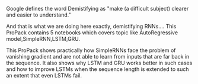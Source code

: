 
Google defines the word Demistifying as "make (a difficult subject) clearer and easier to understand."

And that is what we are doing here exactly, demistifying RNNs....
This ProPack contains 5 notebooks which covers topic like AutoRegressive model,SimpleRNN,LSTM,GRU.

This ProPack shows practically how SimpleRNNs face the problem of vanishing gradient and are not able to learn from inputs that are far back
in the sequence.
It also shows why LSTM and GRU works better in such cases and how to improve LSTMs when the sequence length is extended to such an 
extent that even LSTMs fail.


